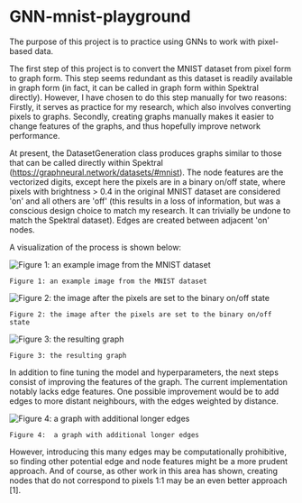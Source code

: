 # GNN-mnist-playground

The purpose of this project is to practice using GNNs to work with pixel-based data.

The first step of this project is to convert the MNIST dataset from pixel form to graph form. This step seems redundant as this dataset is readily available in graph form (in fact, it can be called in graph form within Spektral directly). However, I have chosen to do this step manually for two reasons: Firstly, it serves as practice for my research, which also involves converting pixels to graphs. Secondly, creating graphs manually makes it easier to change features of the graphs, and thus hopefully improve network performance.

At present, the DatasetGeneration class produces graphs similar to those that can be called directly within Spektral (https://graphneural.network/datasets/#mnist). The node features are the vectorized digits, except here the pixels are in a binary on/off state, where pixels with brightness > 0.4 in the original MNIST dataset are considered 'on' and all others are 'off' (this results in a loss of information, but was a conscious design choice to match my research. It can trivially be undone to match the Spektral dataset). Edges are created between adjacent 'on' nodes.

A visualization of the process is shown below:


![Figure 1: an example image from the MNIST dataset](https://github.com/AWikramanayake/GNN-mnist-playground/blob/main/MNIST%20base%20example.png?raw=true)

    Figure 1: an example image from the MNIST dataset


![Figure 2: the image after the pixels are set to the binary on/off state](https://github.com/AWikramanayake/GNN-mnist-playground/blob/main/MNIST%20binary%20example.png?raw=true)

    Figure 2: the image after the pixels are set to the binary on/off state


![Figure 3: the resulting graph](https://github.com/AWikramanayake/GNN-mnist-playground/blob/main/MNIST%20graph%20example.png?raw=true)

    Figure 3: the resulting graph

In addition to fine tuning the model and hyperparameters, the next steps consist of improving the features of the graph.
The current implementation notably lacks edge features.
One possible improvement would be to add edges to more distant neighbours, with the edges weighted by distance.


![Figure 4:  a graph with additional longer edges](https://github.com/AWikramanayake/GNN-mnist-playground/blob/main/MNIST%20graph%20extended%20example.png?raw=true)

    Figure 4:  a graph with additional longer edges

However, introducing this many edges may be computationally prohibitive, so finding other potential edge and node features might be a more prudent approach. And of course, as other work in this area has shown, creating nodes that do not correspond to pixels 1:1 may be an even better approach [1].
